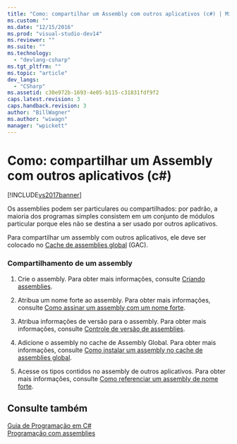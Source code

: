 ```yaml
---
title: "Como: compartilhar um Assembly com outros aplicativos (c#) | Microsoft Docs"
ms.custom: ""
ms.date: "12/15/2016"
ms.prod: "visual-studio-dev14"
ms.reviewer: ""
ms.suite: ""
ms.technology: 
  - "devlang-csharp"
ms.tgt_pltfrm: ""
ms.topic: "article"
dev_langs: 
  - "CSharp"
ms.assetid: c30e972b-1693-4e05-b115-c31831fdf9f2
caps.latest.revision: 3
caps.handback.revision: 3
author: "BillWagner"
ms.author: "wiwagn"
manager: "wpickett"
---
```

# Como: compartilhar um Assembly com outros aplicativos (c#)
[!INCLUDE[vs2017banner](../../../../csharp/includes/vs2017banner.md)]

Os assemblies podem ser particulares ou compartilhados: por padrão, a maioria dos programas simples consistem em um conjunto de módulos particular porque eles não se destina a ser usado por outros aplicativos.  
  
 Para compartilhar um assembly com outros aplicativos, ele deve ser colocado no [Cache de assemblies global](../Topic/Global%20Assembly%20Cache.md) \(GAC\).  
  
### Compartilhamento de um assembly  
  
1.  Crie o assembly. Para obter mais informações, consulte [Criando assemblies](../Topic/Creating%20Assemblies.md).  
  
2.  Atribua um nome forte ao assembly. Para obter mais informações, consulte [Como assinar um assembly com um nome forte](../Topic/How%20to:%20Sign%20an%20Assembly%20with%20a%20Strong%20Name.md).  
  
3.  Atribua informações de versão para o assembly. Para obter mais informações, consulte [Controle de versão de assemblies](../Topic/Assembly%20Versioning.md).  
  
4.  Adicione o assembly no cache de Assembly Global. Para obter mais informações, consulte [Como instalar um assembly no cache de assemblies global](../Topic/How%20to:%20Install%20an%20Assembly%20into%20the%20Global%20Assembly%20Cache.md).  
  
5.  Acesse os tipos contidos no assembly de outros aplicativos. Para obter mais informações, consulte [Como referenciar um assembly de nome forte](../Topic/How%20to:%20Reference%20a%20Strong-Named%20Assembly.md).  
  
## Consulte também  
 [Guia de Programação em C\#](../../../../csharp/programming-guide/index.md)   
 [Programação com assemblies](../Topic/Programming%20with%20Assemblies.md)